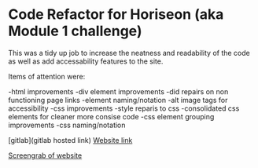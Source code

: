 # Code Refactor for Horiseon (aka Module 1 challenge)

This was a tidy up job to increase the neatness and readability of the code as well as add accessability features to the site.

Items of attention were:

-html improvements
    -div element improvements 
    -did repairs on non functioning page links
    -element naming/notation
    -alt image tags for accessibility
-css improvements
    -style reparis to css
    -consolidated css elements for cleaner more consise code
    -css element grouping improvements 
    -css naming/notation

[gitlab](gitlab hosted link) <a href="https://zaphod1977.github.io/ModuleOneChallenge/">Website link</a>

[Screengrab of website](/assets/images/Horiseon%20Marketing.png) 
